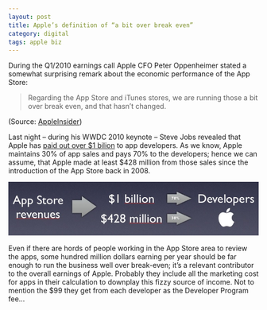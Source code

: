 ```yaml
---
layout: post
title: Apple’s definition of “a bit over break even”
category: digital
tags: apple biz
---
```


During the Q1/2010 earnings call Apple CFO Peter Oppenheimer stated a somewhat surprising remark about the economic performance of the App Store:

> Regarding the App Store and iTunes stores, we are running those a bit over break even, and that hasn’t changed.

(Source: [AppleInsider](http://bit.ly/akkErB))

Last night – during his WWDC 2010 keynote – Steve Jobs revealed that Apple has [paid out over $1 bilion](http://tcrn.ch/d10uEO) to app developers. As we know, Apple maintains 30% of app sales and pays 70% to the developers; hence we can assume, that Apple made at least $428 million from those sales since the introduction of the App Store back in 2008.

![](/media/appstorerevs.jpg)

Even if there are hords of people working in the App Store area to review the apps, some hundred million dollars earning per year should be far enough to run the business well over break-even; it’s a relevant contributor to the overall earnings of Apple. Probably they include all the marketing cost for apps in their calculation to downplay this fizzy source of income. Not to mention the $99 they get from each developer as the Developer Program fee…